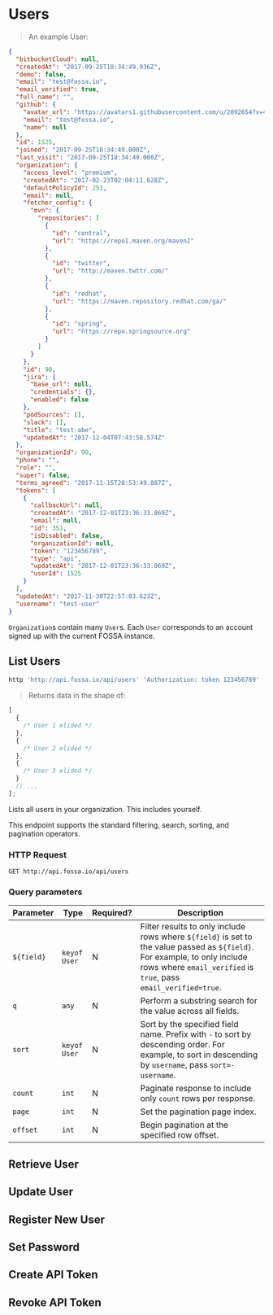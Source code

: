 # Users

> An example User:

```json
{
  "bitbucketCloud": null,
  "createdAt": "2017-09-25T18:34:49.936Z",
  "demo": false,
  "email": "test@fossa.io",
  "email_verified": true,
  "full_name": "",
  "github": {
    "avatar_url": "https://avatars1.githubusercontent.com/u/2092654?v=4",
    "email": "test@fossa.io",
    "name": null
  },
  "id": 1525,
  "joined": "2017-09-25T18:34:49.000Z",
  "last_visit": "2017-09-25T18:34:49.000Z",
  "organization": {
    "access_level": "premium",
    "createdAt": "2017-02-23T02:04:11.628Z",
    "defaultPolicyId": 251,
    "email": null,
    "fetcher_config": {
      "mvn": {
        "repositories": [
          {
            "id": "central",
            "url": "https://repo1.maven.org/maven2"
          },
          {
            "id": "twitter",
            "url": "http://maven.twttr.com/"
          },
          {
            "id": "redhat",
            "url": "https://maven.repository.redhat.com/ga/"
          },
          {
            "id": "spring",
            "url": "https://repo.springsource.org"
          }
        ]
      }
    },
    "id": 90,
    "jira": {
      "base_url": null,
      "credentials": {},
      "enabled": false
    },
    "podSources": [],
    "slack": [],
    "title": "test-abe",
    "updatedAt": "2017-12-04T07:43:58.574Z"
  },
  "organizationId": 90,
  "phone": "",
  "role": "",
  "super": false,
  "terms_agreed": "2017-11-15T20:53:49.887Z",
  "tokens": [
    {
      "callbackUrl": null,
      "createdAt": "2017-12-01T23:36:33.869Z",
      "email": null,
      "id": 351,
      "isDisabled": false,
      "organizationId": null,
      "token": "123456789",
      "type": "api",
      "updatedAt": "2017-12-01T23:36:33.869Z",
      "userId": 1525
    }
  ],
  "updatedAt": "2017-11-30T22:57:03.623Z",
  "username": "test-user"
}
```

`Organization`s contain many `User`s. Each `User` corresponds to an account signed up
with the current FOSSA instance.

## List Users

```bash
http 'http://api.fossa.io/api/users' 'Authorization: token 123456789'
```

> Returns data in the shape of:

```js
[
  {
    /* User 1 elided */
  },
  {
    /* User 2 elided */
  },
  {
    /* User 3 elided */
  }
  // ...
];
```

Lists all users in your organization. This includes yourself.

This endpoint supports the standard filtering, search, sorting, and pagination
operators.

### HTTP Request

`GET http://api.fossa.io/api/users`

### Query parameters

| Parameter  | Type         | Required? | Description                                                                                                                                                                                  |
| ---------- | ------------ | --------- | -------------------------------------------------------------------------------------------------------------------------------------------------------------------------------------------- |
| `${field}` | `keyof User` | N         | Filter results to only include rows where `${field}` is set to the value passed as `${field}`. For example, to only include rows where `email_verified` is `true`, pass `email_verified=true`. |
| `q`        | `any`        | N         | Perform a substring search for the value across all fields.                                                                                                                                  |
| `sort`     | `keyof User` | N         | Sort by the specified field name. Prefix with `-` to sort by descending order. For example, to sort in descending by `username`, pass `sort=-username`.                                                    |
| `count`    | `int`        | N         | Paginate response to include only `count` rows per response.                                                                                                                                 |
| `page`     | `int`        | N         | Set the pagination page index.                                                                                                                                                               |
| `offset`   | `int`        | N         | Begin pagination at the specified row offset.                                                                                                                                                |

## Retrieve User

## Update User

## Register New User

## Set Password

## Create API Token

## Revoke API Token
